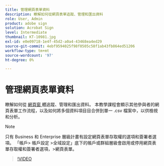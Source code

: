 ```yaml
---
title: 管理網頁表單資料
description: 瞭解如何從網頁表單追蹤、管理和匯出資料
role: User, Admin
product: adobe sign
solution: Acrobat Sign
level: Intermediate
thumbnail: KT-10981.jpg
exl-id: e0e09718-1e4f-45d2-a0a4-43468ea4ed29
source-git-commit: 4ebf9594025f98f0505c58f1ab43fb864ed51206
workflow-type: tm+mt
source-wordcount: '97'
ht-degree: 0%

---
```


# 管理網頁表單資料

瞭解如何從 [ 網頁窗 ](webform.md) 體追蹤、管理和匯出資料。 本教學課程會顯示其他參與者的網頁表單工作流程，以及如何將多個資料項目目合併到單一 .csv 檔案中，以供檢視和分析。

>[!NOTE]
>
>只有 Business 和 Enterprise 層級計畫有設定網頁表單存取權的選項和簽署者選項。 「帳戶> 帳戶設定 >全域設定」底下的帳戶或群組層級會啟用或停用網頁表單存取權和簽署者選項，>網頁表單。

>[!VIDEO](https://video.tv.adobe.com/v/3409607?quality=12&learn=on&hidetitle=true)
